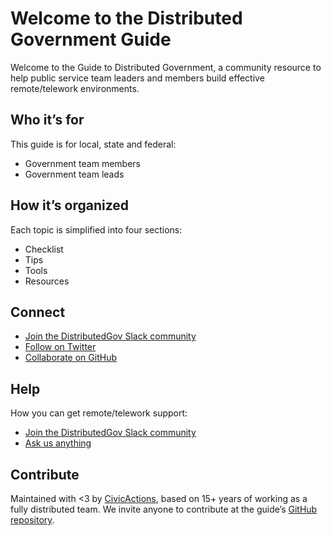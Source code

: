 # Welcome to the Distributed Government Guide

Welcome to the Guide to Distributed Government, a community resource to help public service team leaders and members build effective remote/telework environments.

## Who it’s for

This guide is for local, state and federal:

* Government team members
* Government team leads

## How it’s organized

Each topic is simplified into four sections:

* Checklist
* Tips
* Tools
* Resources

## Connect

* [Join the DistributedGov Slack community](https://distributedgov.herokuapp.com/)
* [Follow on Twitter](https://twitter.com/distributedgov)
* [Collaborate on GitHub](https://github.com/distributedgov)

## Help

How you can get remote/telework support:

* [Join the DistributedGov Slack community](https://distributedgov.herokuapp.com/)
* [Ask us anything](https://docs.google.com/forms/d/e/1FAIpQLSe3EM481zf2DGmRhXbvrFdHLtbBxYH3pCOolznIfyOMk7IDzw/viewform?usp=sf_link)

## Contribute

Maintained with <3 by [CivicActions](https://civicactions.com/), based on 15+ years of working as a fully distributed team. We invite anyone to contribute at the guide’s [GitHub repository](https://github.com/distributedgov/guide).
